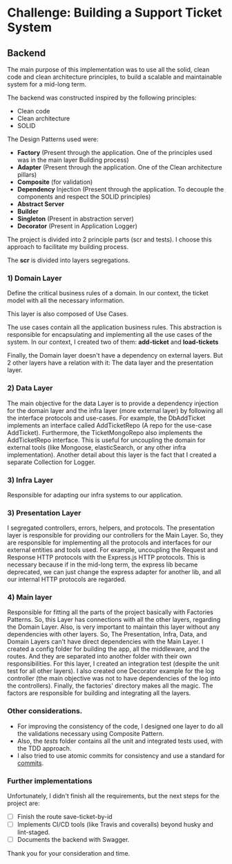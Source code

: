# **Challenge: Building a Support Ticket System**
## Backend

The main purpose of this implementation was to use all the solid, clean code and clean architecture principles, to build a scalable and maintainable system for a mid-long term.

The backend was constructed inspired by the following principles:
- Clean code
- Clean architecture
- SOLID

The Design Patterns used were:
- **Factory** (Present through the application. One of the principles used was in the main layer Building process)
- **Adapter** (Present through the application. One of the Clean architecture pillars)
- **Composite** (for validation)
- **Dependency** Injection (Present through the application. To decouple the components and respect the SOLID principles)
- **Abstract Server** 
- **Builder** 
- **Singleton** (Present in abstraction server)
- **Decorator** (Present in Application Logger)

The project is divided into 2 principle parts (scr and tests). I choose this approach to facilitate my building process.

The **scr** is divided into layers segregations.

### 1) Domain Layer
  Define the critical business rules of a domain. In our context, the ticket model with all the necessary information.

  This layer is also composed of Use Cases.

  The use cases contain all the application business rules. This abstraction is responsible for encapsulating and implementing all the use cases of the system. In our context, I created two of them: **add-ticket** and **load-tickets**

  Finally, the Domain layer doesn't have a dependency on external layers. But 2 other layers have a relation with it: The data layer and the presentation layer.
  
### 2) Data Layer
  The main objective for the data Layer is to provide a dependency injection for the domain layer and the infra layer (more external layer) by following all the interface protocols and use-cases.
  For example, the DbAddTicket implements an interface called AddTicketRepo (A repo for the use-case AddTicket). Furthermore, the TicketMongoRepo also implements the AddTicketRepo interface. This is useful for uncoupling the domain for external tools (like Mongoose, elasticSearch, or any other infra implementation).
  Another detail about this layer is the fact that I created a separate Collection for Logger.

### 3) Infra Layer
  Responsible for adapting our infra systems to our application.
  
### 3) Presentation Layer
  I segregated controllers, errors, helpers, and protocols.
  The presentation layer is responsible for providing our controllers for the Main Layer. So, they are responsible for implementing all the protocols and interfaces for our external entities and tools used. For example, uncoupling the Request and Response HTTP protocols with the Express.js HTTP protocols.
  This is necessary because if in the mid-long term, the express lib became deprecated, we can just change the express adapter for another lib, and all our internal HTTP protocols are regarded.
  
### 4) Main layer
  Responsible for fitting all the parts of the project basically with Factories Patterns. So, this Layer has connections with all the other layers, regarding the
  Domain Layer.
  Also, is very important to maintain this layer without any dependencies with other layers. So, The Presentation, Infra, Data, and Domain Layers can't have direct dependencies with the Main Layer.
  I created a config folder for building the app, all the middleware, and the routes. And they are separated into another folder with their own responsibilities.
  For this layer, I created an integration test (despite the unit test for all other layers).
  I also created one Decorator example for the log controller (the main objective was not to have dependencies of the log into the controllers).
  Finally, the factories' directory makes all the magic. The factors are responsible for building and integrating all the layers.

  
### Other considerations.
- For improving the consistency of the code, I designed one layer to do all the validations necessary using Composite Pattern.
- Also, the *tests* folder contains all the unit and integrated tests used, with the TDD approach.
- I also tried to use atomic commits for consistency and use a standard for [commits](https://www.conventionalcommits.org/en/v1.0.0/).

### Further implementations
Unfortunately, I didn't finish all the requirements, but the next steps for the project are:
- [ ] Finish the route save-ticket-by-id
- [ ] Implements CI/CD tools (like Travis and coveralls) beyond husky and lint-staged. 
- [ ] Documents the backend with Swagger.

Thank you for your consideration and time.
